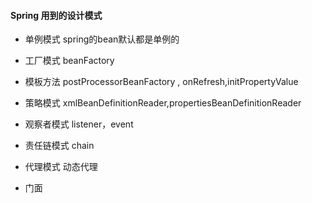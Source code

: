 

#### Spring 用到的设计模式
 
-  单例模式 spring的bean默认都是单例的

- 工厂模式 beanFactory

- 模板方法  postProcessorBeanFactory , onRefresh,initPropertyValue

- 策略模式  xmlBeanDefinitionReader,propertiesBeanDefinitionReader 

- 观察者模式 listener，event

- 责任链模式  chain
 
- 代理模式 动态代理

- 门面